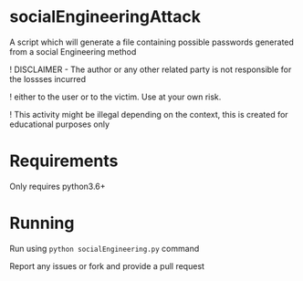# socialEngineeringAttack
 A script which will generate a file containing possible passwords generated from a social Engineering method

! DISCLAIMER - The author or any other related party is not responsible for the lossses incurred

! either to the user or to the victim. Use at your own risk.

! This activity might be illegal depending on the context, this is created for educational purposes only

# Requirements
Only requires python3.6+

# Running
Run using `python socialEngineering.py` command

Report any issues or fork and provide a pull request